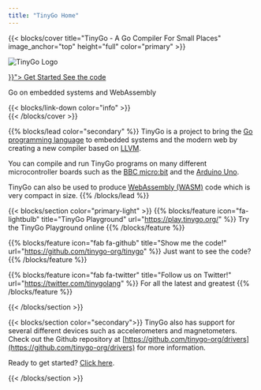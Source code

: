 ```yaml
---
title: "TinyGo Home"
---
```


{{< blocks/cover title="TinyGo - A Go Compiler For Small Places" image_anchor="top" height="full" color="primary" >}}

![TinyGo Logo](images/tinygo-logo.png)

<div class="mx-auto">
	<a class="btn btn-lg btn-primary mr-3 mb-4" href="{{< relref "/getting-started" >}}">
		Get Started <i class="fas fa-arrow-alt-circle-right ml-2"></i>
	</a>
	<a class="btn btn-lg btn-secondary mr-3 mb-4" href="https://github.com/tinygo-org/tinygo">
		See the code <i class="fab fa-github ml-2 "></i>
	</a>
	<p class="lead mt-5">Go on embedded systems and WebAssembly</p>
	{{< blocks/link-down color="info" >}}
</div>
{{< /blocks/cover >}}

{{% blocks/lead color="secondary" %}}
TinyGo is a project to bring the [Go programming language](https://golang.org) to embedded systems and the modern web by creating a new compiler based on [LLVM](https://llvm.org/).

You can compile and run TinyGo programs on many different microcontroller boards such as the [BBC micro:bit](https://www.microbit.co.uk/) and the [Arduino Uno](https://store.arduino.cc/usa/arduino-uno-rev3/).

TinyGo can also be used to produce [WebAssembly (WASM)](https://webassembly.org/) code which is very compact in size.
{{% /blocks/lead %}}

{{< blocks/section color="primary-light" >}}
{{% blocks/feature icon="fa-lightbulb" title="TinyGo Playground" url="https://play.tinygo.org/" %}}
Try the TinyGo Playground online
{{% /blocks/feature %}}

{{% blocks/feature icon="fab fa-github" title="Show me the code!" url="https://github.com/tinygo-org/tinygo" %}}
Just want to see the code?
{{% /blocks/feature %}}


{{% blocks/feature icon="fab fa-twitter" title="Follow us on Twitter!" url="https://twitter.com/tinygolang" %}}
For all the latest and greatest
{{% /blocks/feature %}}

{{< /blocks/section >}}


{{< blocks/section color="secondary">}}
TinyGo also has support for several different devices such as accelerometers and magnetometers. Check out the Github repository at [https://github.com/tinygo-org/drivers](https://github.com/tinygo-org/drivers) for more information.

Ready to get started? [Click here](getting-started).

{{< /blocks/section >}}
